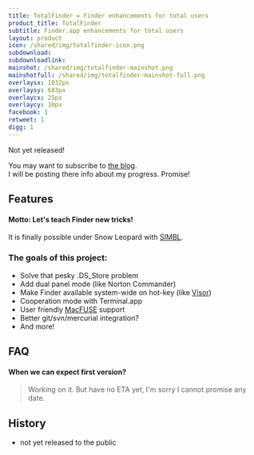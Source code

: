 ```yaml
---
title: TotalFinder = Finder enhancements for total users
product_title: TotalFinder
subtitle: Finder.app enhancements for total users
layout: product
icon: /shared/img/totalfinder-icon.png
subdownload: 
subdownloadlink:
mainshot: /shared/img/totalfinder-mainshot.png
mainshotfull: /shared/img/totalfinder-mainshot-full.png
overlaysx: 1032px
overlaysy: 683px
overlaycx: 25px
overlaycy: 10px
facebook: 1
retweet: 1
digg: 1
---
```


<div class="more-box more-box-align">
    <div class="release-notice">Not yet released!</div>
    <p class="release-explanation">You may want to subscribe to <a href="http://blog.binaryage.com">the blog</a>.<br>I will be posting there info about my progress. Promise!</p>
</div>

## Features

#### Motto: Let's teach Finder new tricks!

It is finally possible under Snow Leopard with <a href="http://www.culater.net/software/SIMBL/SIMBL.php">SIMBL</a>.

### The goals of this project:

* Solve that pesky .DS_Store problem
* Add dual panel mode (like Norton Commander)
* Make Finder available system-wide on hot-key (like <a href="http://visor.binaryage.com">Visor</a>)
* Cooperation mode with Terminal.app
* User friendly [MacFUSE](http://code.google.com/p/macfuse/) support
* Better git/svn/mercurial integration?
* And more!

## FAQ

#### When we can expect first version?
> Working on it. But have no ETA yet, I'm sorry I cannot promise any date.

## History

  * not yet released to the public